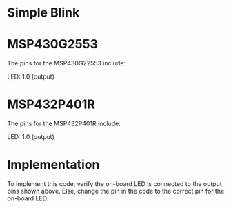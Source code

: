 # Simple Blink


# MSP430G2553
The pins for the MSP430G22553 include:

LED: 1.0 (output)

# MSP432P401R
The pins for the MSP432P401R include:

LED: 1.0 (output)

# Implementation
To implement this code, verify the on-board LED is connected to the output pins shown above. Else, change the pin in the code to the correct pin for the on-board LED.
